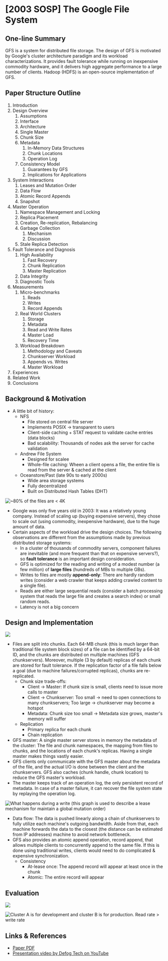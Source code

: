 # \[2003 SOSP] The Google File System

## One-line Summary

GFS is a system for distributed file storage. The design of GFS is motivated by Google's cluster architecture paradigm and its workload characterizations. It provides fault tolerance while running on inexpensive commodity hardware, and it delivers high aggregate performance to a large number of clients. Hadoop (HDFS) is an open-source implementation of GFS.

## Paper Structure Outline

1. Introduction
2. Design Overview
   1. Assumptions
   2. Interface
   3. Architecture
   4. Single Master
   5. Chunk Size
   6. Metadata
      1. In-Memory Data Structures
      2. Chunk Locations
      3. Operation Log
   7. Consistency Model
      1. Guarantees by GFS
      2. Implications for Applications
3. System Interactions
   1. Leases and Mutation Order
   2. Data Flow
   3. Atomic Record Appends
   4. Snapshot
4. Master Operation
   1. Namespace Management and Locking
   2. Replica Placement
   3. Creation, Re-replication, Rebalancing
   4. Garbage Collection
      1. Mechanism
      2. Discussion
   5. Stale Replica Detection
5. Fault Tolerance and Diagnosis
   1. High Availability
      1. Fast Recovery
      2. Chunk Replication
      3. Master Replication
   2. Data Integrity
   3. Diagnostic Tools
6. Measurements
   1. Micro-benchmarks
      1. Reads
      2. Writes
      3. Record Appends
   2. Real World Clusters
      1. Storage
      2. Metadata
      3. Read and Write Rates
      4. Master Load
      5. Recovery Time
   3. Workload Breakdown
      1. Methodology and Caveats
      2. Chunkserver Workload
      3. Appends vs. Writes
      4. Master Workload
7. Experiences
8. Related Work
9. Conclusions

## Background & Motivation

* A little bit of history:
  * NFS
    * File stored on central file server
    * Implements POSIX -> transparent to users
    * Client-side caching + STAT request to validate cache entries (data blocks)
    * Bad scalability: Thousands of nodes ask the server for cache validation
  * Andrew File System
    * Designed for scalee
    * Whole-file caching: Wheen a client opens a file, the entire file is read from the server & cached at the client
  * Oceanstore/Past (late 90s to early 2000s)
    * Wide area storage systems
    * Fully decentralized
    * Built on Distributed Hash Tables (DHT)

![\~80% of the files are < 4K](<../../.gitbook/assets/Screen Shot 2021-09-16 at 9.43.59 AM.png>)

* Google was only five years old in 2003: It was a relatively young company. Instead of scaling up (buying expensive servers), they chose to scale out (using commodity, inexpensive hardware), due to the huge amount of data.
* Certain aspects of the workload drive the design choices. The following observations are different from the assumptions made by previous distributed storage systems:
  * In a cluster of thousands of commodity servers, component failures are inevitable (and more frequent than that on expensive servers?), so **fault tolerance** is an important design consideration.
  * GFS is optimized for the reading and writing of a modest number (a few million) of **large files** (hundreds of MBs to multiple GBs).
  * Writes to files are mostly **append-only**: There are hardly random writes (consider a web crawler that keeps adding crawled content to a single file).
  * Reads are either large sequential reads (consider a batch processing system that reads the large file and creates a search index) or small random reads.
  * Latency is not a big concern

## Design and Implementation

![](<../../.gitbook/assets/Screen Shot 2021-09-15 at 1.30.23 PM.png>)

* Files are split into chunks. Each 64-MB chunk (this is much larger than traditional file system block sizes) of a file can be identified by a 64-bit ID, and the chunks are distributed on multiple machines (GFS chunkservers). Moreover, multiple (3 by default) replicas of each chunk are stored for fault tolerance. If the replication factor of a file falls below a goal (due to machine failures/corrupted replicas), chunks are re-replicated.
  * Chunk size trade-offs:
    * Client -> Master: If chunk size is small, clients need to issue more calls to master
    * Client -> Chunkserver: Too small -> need to open connections to many chunkservers; Too large -> chunkserver may become a hotspot
    * Metadata: Chunk size too small -> Metadata size grows, master's memory will suffer
  * Replication
    * Primary replica for each chunk
    * Chain replication
* GFS master: A single master server stores in memory the metadata of the cluster: The file and chunk namespaces, the mapping from files to chunks, and the locations of each chunk's replicas. Having a single master makes things vastly easier.
* GFS clients only communicate with the GFS master about the metadata of the file, and the actual I/O is done between the client and the chunkservers. GFS also caches (chunk handle, chunk location) to reduce the GFS master's workload.
* The master keeps track of an operation log, the only persistent record of metadata. In case of a master failure, it can recover the file system state by replaying the operation log.

![What happens during a write (this graph is used to describe a lease mechanism for maintain a global mutation order)](<../../.gitbook/assets/Screen Shot 2021-09-15 at 2.50.04 PM.png>)

* Data flow: The data is pushed linearly along a chain of chunkservers to fully utilize each machine's outgoing bandwidth. Aside from that, each machine forwards the data to the closest (the distance can be estimated from IP addresses) machine to avoid network bottleneck.
* GFS also provides an atomic append operation, record append, that allows multiple clients to concurrently append to the same file. If this is done using traditional writes, clients would need to do complicated & expensive synchronization.
  * Consistency
    * At-lease once: The append record will appear at least once in the chunk
    * Atomic: The entire record will appear

## Evaluation

![](<../../.gitbook/assets/Screen Shot 2021-09-15 at 3.35.21 PM.png>)

![Cluster A is for development and cluster B is for production. Read rate > write rate](<../../.gitbook/assets/Screen Shot 2021-09-15 at 3.35.31 PM.png>)

## Links & References

* [Paper PDF](http://pages.cs.wisc.edu/\~shivaram/cs744-readings/GFS.pdf)
* [Presentation video by Defog Tech on YouTube](https://youtu.be/eRgFNW4QFDc)

